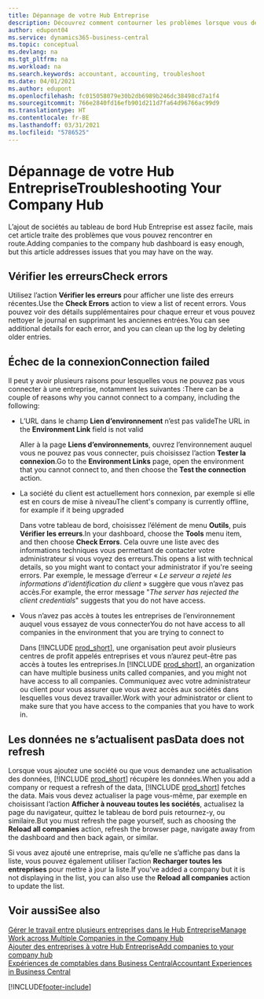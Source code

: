 ```yaml
---
title: Dépannage de votre Hub Entreprise
description: Découvrez comment contourner les problèmes lorsque vous dépannez votre Hub Entreprise dans Dynamics 365 Business Central pour gérer le travail dans plusieurs entreprises.
author: edupont04
ms.service: dynamics365-business-central
ms.topic: conceptual
ms.devlang: na
ms.tgt_pltfrm: na
ms.workload: na
ms.search.keywords: accountant, accounting, troubleshoot
ms.date: 04/01/2021
ms.author: edupont
ms.openlocfilehash: fc015058079e30b2db6989b246dc38498cd7a1f4
ms.sourcegitcommit: 766e2840fd16efb901d211d7fa64d96766ac99d9
ms.translationtype: HT
ms.contentlocale: fr-BE
ms.lasthandoff: 03/31/2021
ms.locfileid: "5786525"
---
```

# <a name="troubleshooting-your-company-hub"></a><span data-ttu-id="cc7e0-103">Dépannage de votre Hub Entreprise</span><span class="sxs-lookup"><span data-stu-id="cc7e0-103">Troubleshooting Your Company Hub</span></span>

<span data-ttu-id="cc7e0-104">L’ajout de sociétés au tableau de bord Hub Entreprise est assez facile, mais cet article traite des problèmes que vous pouvez rencontrer en route.</span><span class="sxs-lookup"><span data-stu-id="cc7e0-104">Adding companies to the company hub dashboard is easy enough, but this article addresses issues that you may have on the way.</span></span>  

## <a name="check-errors"></a><span data-ttu-id="cc7e0-105">Vérifier les erreurs</span><span class="sxs-lookup"><span data-stu-id="cc7e0-105">Check errors</span></span>

<span data-ttu-id="cc7e0-106">Utilisez l’action **Vérifier les erreurs** pour afficher une liste des erreurs récentes.</span><span class="sxs-lookup"><span data-stu-id="cc7e0-106">Use the **Check Errors** action to view a list of recent errors.</span></span> <span data-ttu-id="cc7e0-107">Vous pouvez voir des détails supplémentaires pour chaque erreur et vous pouvez nettoyer le journal en supprimant les anciennes entrées.</span><span class="sxs-lookup"><span data-stu-id="cc7e0-107">You can see additional details for each error, and you can clean up the log by deleting older entries.</span></span>  

## <a name="connection-failed"></a><span data-ttu-id="cc7e0-108">Échec de la connexion</span><span class="sxs-lookup"><span data-stu-id="cc7e0-108">Connection failed</span></span>

<span data-ttu-id="cc7e0-109">Il peut y avoir plusieurs raisons pour lesquelles vous ne pouvez pas vous connecter à une entreprise, notamment les suivantes :</span><span class="sxs-lookup"><span data-stu-id="cc7e0-109">There can be a couple of reasons why you cannot connect to a company, including the following:</span></span>

- <span data-ttu-id="cc7e0-110">L’URL dans le champ **Lien d’environnement** n’est pas valide</span><span class="sxs-lookup"><span data-stu-id="cc7e0-110">The URL in the **Environment Link** field is not valid</span></span>  

  <span data-ttu-id="cc7e0-111">Aller à la page **Liens d’environnements**, ouvrez l’environnement auquel vous ne pouvez pas vous connecter, puis choisissez l’action **Tester la connexion**.</span><span class="sxs-lookup"><span data-stu-id="cc7e0-111">Go to the **Environment Links** page, open the environment that you cannot connect to, and then choose the **Test the connection** action.</span></span>  
- <span data-ttu-id="cc7e0-112">La société du client est actuellement hors connexion, par exemple si elle est en cours de mise à niveau</span><span class="sxs-lookup"><span data-stu-id="cc7e0-112">The client's company is currently offline, for example if it being upgraded</span></span>

  <span data-ttu-id="cc7e0-113">Dans votre tableau de bord, choisissez l’élément de menu **Outils**, puis **Vérifier les erreurs**.</span><span class="sxs-lookup"><span data-stu-id="cc7e0-113">In your dashboard, choose the **Tools** menu item, and then choose **Check Errors**.</span></span> <span data-ttu-id="cc7e0-114">Cela ouvre une liste avec des informations techniques vous permettant de contacter votre administrateur si vous voyez des erreurs.</span><span class="sxs-lookup"><span data-stu-id="cc7e0-114">This opens a list with technical details, so you might want to contact your administrator if you're seeing errors.</span></span> <span data-ttu-id="cc7e0-115">Par exemple, le message d’erreur « *Le serveur a rejeté les informations d’identification du client* » suggère que vous n’avez pas accès.</span><span class="sxs-lookup"><span data-stu-id="cc7e0-115">For example, the error message "*The server has rejected the client credentials*" suggests that you do not have access.</span></span>  
- <span data-ttu-id="cc7e0-116">Vous n’avez pas accès à toutes les entreprises de l’environnement auquel vous essayez de vous connecter</span><span class="sxs-lookup"><span data-stu-id="cc7e0-116">You do not have access to all companies in the environment that you are trying to connect to</span></span>

  <span data-ttu-id="cc7e0-117">Dans [!INCLUDE [prod_short](includes/prod_short.md)], une organisation peut avoir plusieurs centres de profit appelés entreprises et vous n’aurez peut-être pas accès à toutes les entreprises.</span><span class="sxs-lookup"><span data-stu-id="cc7e0-117">In [!INCLUDE [prod_short](includes/prod_short.md)], an organization can have multiple business units called companies, and you might not have access to all companies.</span></span> <span data-ttu-id="cc7e0-118">Communiquez avec votre administrateur ou client pour vous assurer que vous avez accès aux sociétés dans lesquelles vous devez travailler.</span><span class="sxs-lookup"><span data-stu-id="cc7e0-118">Work with your administrator or client to make sure that you have access to the companies that you have to work in.</span></span>  

## <a name="data-does-not-refresh"></a><span data-ttu-id="cc7e0-119">Les données ne s’actualisent pas</span><span class="sxs-lookup"><span data-stu-id="cc7e0-119">Data does not refresh</span></span>

<span data-ttu-id="cc7e0-120">Lorsque vous ajoutez une société ou que vous demandez une actualisation des données, [!INCLUDE [prod_short](includes/prod_short.md)] récupère les données.</span><span class="sxs-lookup"><span data-stu-id="cc7e0-120">When you add a company or request a refresh of the data, [!INCLUDE [prod_short](includes/prod_short.md)] fetches the data.</span></span> <span data-ttu-id="cc7e0-121">Mais vous devez actualiser la page vous-même, par exemple en choisissant l’action **Afficher à nouveau toutes les sociétés**, actualisez la page du navigateur, quittez le tableau de bord puis retournez-y, ou similaire.</span><span class="sxs-lookup"><span data-stu-id="cc7e0-121">But you must refresh the page yourself, such as choosing the **Reload all companies** action, refresh the browser page, navigate away from the dashboard and then back again, or similar.</span></span>  

<span data-ttu-id="cc7e0-122">Si vous avez ajouté une entreprise, mais qu’elle ne s’affiche pas dans la liste, vous pouvez également utiliser l’action **Recharger toutes les entreprises** pour mettre à jour la liste.</span><span class="sxs-lookup"><span data-stu-id="cc7e0-122">If you've added a company but it is not displaying in the list, you can also use the **Reload all companies** action to update the list.</span></span>

## <a name="see-also"></a><span data-ttu-id="cc7e0-123">Voir aussi</span><span class="sxs-lookup"><span data-stu-id="cc7e0-123">See also</span></span>

[<span data-ttu-id="cc7e0-124">Gérer le travail entre plusieurs entreprises dans le Hub Entreprise</span><span class="sxs-lookup"><span data-stu-id="cc7e0-124">Manage Work across Multiple Companies in the Company Hub</span></span>](company-hub.md)  
[<span data-ttu-id="cc7e0-125">Ajouter des entreprises à votre Hub Entreprise</span><span class="sxs-lookup"><span data-stu-id="cc7e0-125">Add companies to your company hub</span></span>](company-hub-add-company.md)  
[<span data-ttu-id="cc7e0-126">Expériences de comptables dans Business Central</span><span class="sxs-lookup"><span data-stu-id="cc7e0-126">Accountant Experiences in Business Central</span></span>](finance-accounting.md)  


[!INCLUDE[footer-include](includes/footer-banner.md)]